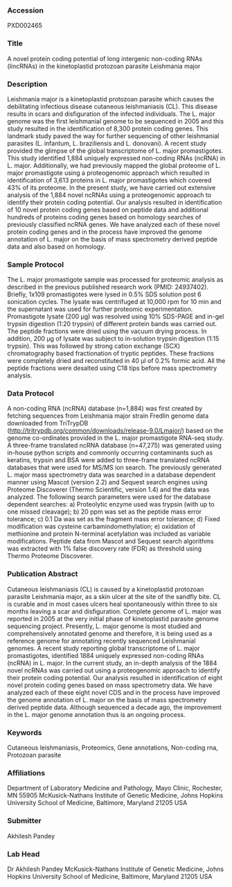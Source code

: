 ### Accession
PXD002465

### Title
A novel protein coding potential of long intergenic non-coding RNAs (lincRNAs) in the kinetoplastid protozoan parasite Leishmania major

### Description
Leishmania major is a kinetoplastid protozoan parasite which causes the debilitating infectious disease cutaneous leishmaniasis (CL). This disease results in scars and disfiguration of the infected individuals. The L. major genome was the first leishmanial genome to be sequenced in 2005 and this study resulted in the identification of 8,300 protein coding genes. This landmark study paved the way for further sequencing of other leishmanial parasites (L. infantum, L. braziliensis and L. donovani). A recent study provided the glimpse of the global transcriptome of L. major promastigotes. This study identified 1,884 uniquely expressed non-coding RNAs (ncRNA) in L. major. Additionally, we had previously mapped the global proteome of L. major promastigote using a proteogenomic approach which resulted in identification of 3,613 proteins in L. major promastigotes which covered 43% of its proteome. In the present study, we have carried out extensive analysis of the 1,884 novel ncRNAs using a proteogenomic approach to identify their protein coding potential. Our analysis resulted in identification of 10 novel protein coding genes based on peptide data and additional hundreds of proteins coding genes based on homology searches of previously classified ncRNA genes. We have analyzed each of these novel protein coding genes and in the process have improved the genome annotation of L. major on the basis of mass spectrometry derived peptide data and also based on homology.

### Sample Protocol
The L. major promastigote sample was processed for proteomic analysis as described in the previous published research work (PMID: 24937402). Briefly, 1x109 promastigotes were lysed in 0.5% SDS solution post 6 sonication cycles. The lysate was centrifuged at 10,000 rpm for 10 min and the supernatant was used for further proteomic experimentation. Promastigote lysate (200 µg) was resolved using 10% SDS-PAGE and in-gel trypsin digestion (1:20 trypsin) of different protein bands was carried out. The peptide fractions were dried using the vacuum drying process. In addition, 200 µg of lysate was subject to in-solution trypsin digestion (1:15 trypsin). This was followed by strong cation exchange (SCX) chromatography based fractionation of tryptic peptides. These fractions were completely dried and reconstituted in 40 µl of 0.2% formic acid. All the peptide fractions were desalted using C18 tips before mass spectrometry analysis.

### Data Protocol
A non-coding RNA (ncRNA) database (n=1,884) was first created by fetching sequences from Leishmania major strain Fredlin genome data downloaded from TriTrypDB (http://tritrypdb.org/common/downloads/release-9.0/Lmajor/) based on the genome co-ordinates provided in the L. major promastigote RNA-seq study. A three-frame translated ncRNA database (n=47,275) was generated using in-house python scripts and commonly occurring contaminants such as keratins, trypsin and BSA were added to three-frame translated ncRNA databases that were used for MS/MS ion search. The previously generated L. major mass spectrometry data was searched in a database dependent manner using Mascot (version 2.2) and Sequest search engines using Proteome Discoverer (Thermo Scientific, version 1.4) and the data was analyzed. The following search parameters were used for the database dependent searches: a) Proteolytic enzyme used was trypsin (with up to one missed cleavage); b) 20 ppm was set as the peptide mass error tolerance; c) 0.1 Da was set as the fragment mass error tolerance; d) Fixed modification was cysteine carbamindomethylation; e) oxidation of methionine and protein N-terminal acetylation was included as variable modifications. Peptide data from Mascot and Sequest search algorithms was extracted with 1% false discovery rate (FDR) as threshold using Thermo Proteome Discoverer.

### Publication Abstract
Cutaneous leishmaniasis (CL) is caused by a kinetoplastid protozoan parasite Leishmania major, as a skin ulcer at the site of the sandfly bite. CL is curable and in most cases ulcers heal spontaneously within three to six months leaving a scar and disfiguration. Complete genome of L. major was reported in 2005 at the very initial phase of kinetoplastid parasite genome sequencing project. Presently, L. major genome is most studied and comprehensively annotated genome and therefore, it is being used as a reference genome for annotating recently sequenced Leishmanial genomes. A recent study reporting global transcriptome of L. major promastigotes, identified 1884 uniquely expressed non-coding RNAs (ncRNA) in L. major. In the current study, an in-depth analysis of the 1884 novel ncRNAs was carried out using a proteogenomic approach to identify their protein coding potential. Our analysis resulted in identification of eight novel protein coding genes based on mass spectrometry data. We have analyzed each of these eight novel CDS and in the process have improved the genome annotation of L. major on the basis of mass spectrometry derived peptide data. Although sequenced a decade ago, the improvement in the L. major genome annotation thus is an ongoing process.

### Keywords
Cutaneous leishmaniasis, Proteomics, Gene annotations, Non-coding rna, Protozoan parasite

### Affiliations
Department of Laboratory Medicine and Pathology, Mayo Clinic, Rochester, MN 55905
McKusick-Nathans Institute of Genetic Medicine, Johns Hopkins University School of Medicine, Baltimore, Maryland 21205 USA

### Submitter
Akhilesh Pandey

### Lab Head
Dr Akhilesh Pandey
McKusick-Nathans Institute of Genetic Medicine, Johns Hopkins University School of Medicine, Baltimore, Maryland 21205 USA


